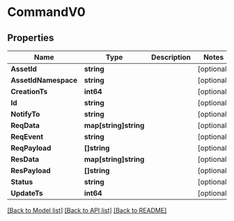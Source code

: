 # CommandV0

## Properties

Name | Type | Description | Notes
------------ | ------------- | ------------- | -------------
**AssetId** | **string** |  | [optional] 
**AssetIdNamespace** | **string** |  | [optional] 
**CreationTs** | **int64** |  | [optional] 
**Id** | **string** |  | [optional] 
**NotifyTo** | **string** |  | [optional] 
**ReqData** | **map[string]string** |  | [optional] 
**ReqEvent** | **string** |  | [optional] 
**ReqPayload** | **[]string** |  | [optional] 
**ResData** | **map[string]string** |  | [optional] 
**ResPayload** | **[]string** |  | [optional] 
**Status** | **string** |  | [optional] 
**UpdateTs** | **int64** |  | [optional] 

[[Back to Model list]](../README.md#documentation-for-models) [[Back to API list]](../README.md#documentation-for-api-endpoints) [[Back to README]](../README.md)


